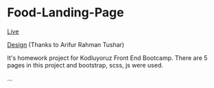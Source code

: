 # Food-Landing-Page

<a href="https://food-landing-page-omega.vercel.app/">Live</a>

<a href="https://dribbble.com/shots/5880492-Freebie-Food-Landing-Page">Design</a> (Thanks to Arifur Rahman Tushar)

It's homework project for Kodluyoruz Front End Bootcamp. There are 5 pages in this project and bootstrap, scss, js were used.

...
